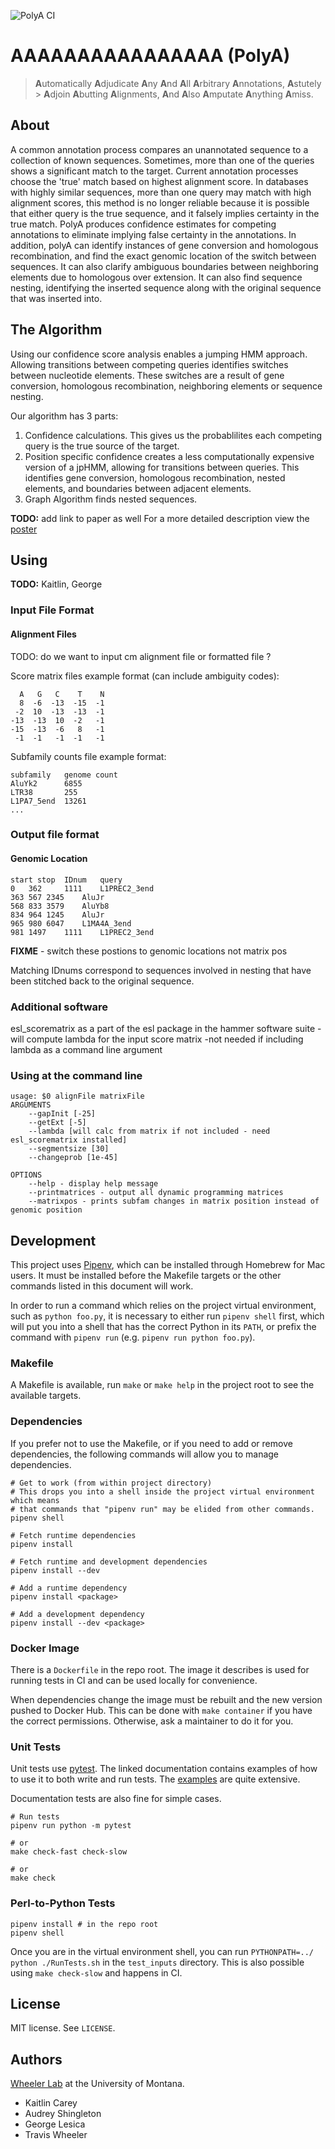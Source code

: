 ![PolyA CI](https://github.com/TravisWheelerLab/polyA/workflows/PolyA%20CI/badge.svg)

# AAAAAAAAAAAAAAAA (PolyA)

> **A**utomatically **A**djudicate **A**ny **A**nd **A**ll **A**rbitrary
> **A**nnotations, **A**stutely > **A**djoin **A**butting **A**lignments,
> **A**nd **A**lso **A**mputate **A**nything **A**miss.

## About

A common annotation process compares an unannotated sequence to a collection of known sequences.
Sometimes, more than one of the queries shows a significant match to the target. Current 
annotation processes choose the 'true' match based on highest alignment score. In databases
with highly similar sequences, more than one query may match with high alignment scores, this
method is no longer reliable because it is possible that either query is the true sequence, and 
it falsely implies certainty in the true match. PolyA produces confidence estimates for 
competing annotations to eliminate implying false certainty in the annotations. In addition, 
polyA can identify instances of gene conversion and homologous recombination, and find the 
exact genomic location of the switch between sequences. It can also clarify ambiguous boundaries
between neighboring elements due to homologous over extension. It can also find sequence nesting,
identifying the inserted sequence along with the original sequence that was inserted into.


## The Algorithm

Using our confidence score analysis enables a jumping HMM approach. Allowing transitions between
competing queries identifies switches between nucleotide elements. These switches are a result of 
gene conversion, homologous recombination, neighboring elements or sequence nesting.

Our algorithm has 3 parts: 

1. Confidence calculations. This gives us the probablilites each competing query is the true 
source of the target. 
2. Position specific confidence creates a less computationally expensive version of a jpHMM, 
allowing for transitions between queries. This identifies gene conversion, homologous recombination,
nested elements, and boundaries between adjacent elements.  
3. Graph Algorithm finds nested sequences. 

**TODO:** add link to paper as well	
For a more detailed description view the [poster](/publications/AlgorithmPoster.pdf)

## Using

**TODO:** Kaitlin, George

### Input File Format
	
#### Alignment Files

TODO: do we want to input cm alignment file or formatted file ?

Score matrix files example format (can include ambiguity codes):

```
  A   G   C    T    N
  8  -6  -13  -15  -1
 -2  10  -13  -13  -1
-13  -13  10  -2   -1
-15  -13  -6   8   -1
 -1  -1   -1  -1   -1
```

Subfamily counts file example format:
```
subfamily   genome count
AluYk2      6855
LTR38	    255
L1PA7_5end  13261
...
```

### Output file format

#### Genomic Location

```
start stop	IDnum	query
0	362		1111	L1PREC2_3end
363	567	2345	AluJr
568	833	3579	AluYb8
834	964	1245	AluJr
965	980	6047	L1MA4A_3end
981	1497	1111	L1PREC2_3end
```

**FIXME** - switch these postions to genomic locations not matrix pos 

Matching IDnums correspond to sequences involved in nesting that have been
stitched back to the original sequence.


### Additional software

esl_scorematrix as a part of the esl package in the hammer software suite
	-will compute lambda for the input score matrix
	-not needed if including lambda as a command line argument

### Using at the command line

```
usage: $0 alignFile matrixFile
ARGUMENTS
	--gapInit [-25]
	--getExt [-5]
	--lambda [will calc from matrix if not included - need esl_scorematrix installed]
	--segmentsize [30]
	--changeprob [1e-45]
	
OPTIONS
	--help - display help message
	--printmatrices - output all dynamic programming matrices
	--matrixpos - prints subfam changes in matrix position instead of genomic position
```

## Development

This project uses [Pipenv](https://pipenv.pypa.io/en/latest/), which can be
installed through Homebrew for Mac users. It must be installed before the
Makefile targets or the other commands listed in this document will work.

In order to run a command which relies on the project virtual environment, such
as `python foo.py`, it is necessary to either run `pipenv shell` first, which
will put you into a shell that has the correct Python in its `PATH`, or prefix
the command with `pipenv run` (e.g. `pipenv run python foo.py`).

### Makefile

A Makefile is available, run `make` or `make help` in the project root to see
the available targets.

### Dependencies

If you prefer not to use the Makefile, or if you need to add or remove
dependencies, the following commands will allow you to manage dependencies.

```
# Get to work (from within project directory)
# This drops you into a shell inside the project virtual environment which means
# that commands that "pipenv run" may be elided from other commands.
pipenv shell

# Fetch runtime dependencies
pipenv install

# Fetch runtime and development dependencies
pipenv install --dev

# Add a runtime dependency
pipenv install <package>

# Add a development dependency
pipenv install --dev <package>
```

### Docker Image

There is a `Dockerfile` in the repo root. The image it describes is
used for running tests in CI and can be used locally for convenience.

When dependencies change the image must be rebuilt and the new
version pushed to Docker Hub. This can be done with `make container`
if you have the correct permissions. Otherwise, ask a maintainer
to do it for you.

### Unit Tests

Unit tests use [pytest](https://pytest.org/en/latest/). The linked
documentation contains examples of how to use it to both write and run tests.
The [examples](https://pytest.org/en/latest/example/index.html) are quite
extensive.

Documentation tests are also fine for simple cases.

```
# Run tests
pipenv run python -m pytest

# or
make check-fast check-slow

# or
make check
```

### Perl-to-Python Tests

```
pipenv install # in the repo root
pipenv shell
```

Once you are in the virtual environment shell, you can run
`PYTHONPATH=../ python ./RunTests.sh` in the `test_inputs` directory.
This is also possible using `make check-slow` and happens in CI.

## License

MIT license. See `LICENSE`.

## Authors

[Wheeler Lab](http://wheelerlab.org) at the University of Montana.

  - Kaitlin Carey
  - Audrey Shingleton
  - George Lesica
  - Travis Wheeler
